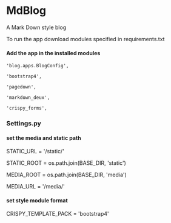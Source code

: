 # MdBlog
A Mark Down style blog


To run the app download modules specified in requirements.txt

#### Add the app in the installed modules
 <!-- app module -->
`'blog.apps.BlogConfig',`

<!-- Third party modules -->
`'bootstrap4',`

`'pagedown',`

`'markdown_deux',`

`'crispy_forms',`

### Settings.py
#### set the media and static path
STATIC_URL = '/static/'

STATIC_ROOT = os.path.join(BASE_DIR, 'static')


MEDIA_ROOT = os.path.join(BASE_DIR, 'media')

MEDIA_URL = '/media/'

#### set style module format
CRISPY_TEMPLATE_PACK = 'bootstrap4'
